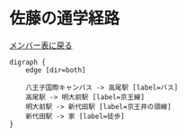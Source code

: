# 佐藤の通学経路

[メンバー表に戻る](member.md#メンバー表)

```graphviz
digraph {
    edge [dir=both]
    
    八王子国際キャンパス -> 高尾駅 [label=バス]
    高尾駅 -> 明大前駅 [label=京王線]
    明大前駅 -> 新代田駅 [label=京王井の頭線]
    新代田駅 -> 家 [label=徒歩]
}
```
